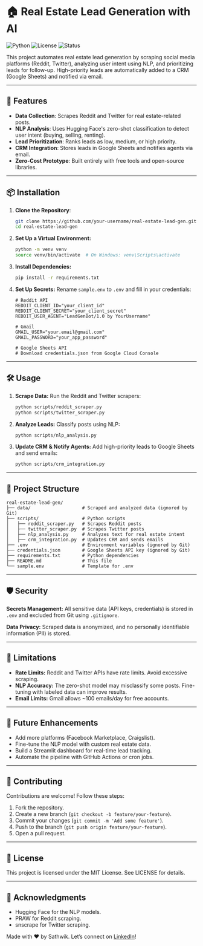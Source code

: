 # 🏠 Real Estate Lead Generation with AI

![Python](https://img.shields.io/badge/Python-3.9%2B-blue)
![License](https://img.shields.io/badge/License-MIT-green)
![Status](https://img.shields.io/badge/Status-Prototype-yellow)

This project automates real estate lead generation by scraping social media platforms (Reddit, Twitter), analyzing user intent using NLP, and prioritizing leads for follow-up. High-priority leads are automatically added to a CRM (Google Sheets) and notified via email.

---

## 🚀 Features

- **Data Collection**: Scrapes Reddit and Twitter for real estate-related posts.
- **NLP Analysis**: Uses Hugging Face's zero-shot classification to detect user intent (buying, selling, renting).
- **Lead Prioritization**: Ranks leads as low, medium, or high priority.
- **CRM Integration**: Stores leads in Google Sheets and notifies agents via email.
- **Zero-Cost Prototype**: Built entirely with free tools and open-source libraries.

---

## 📦 Installation

1. **Clone the Repository**:
   ```bash
   git clone https://github.com/your-username/real-estate-lead-gen.git
   cd real-estate-lead-gen
   ```

2. **Set Up a Virtual Environment:**
   ```bash
   python -m venv venv
   source venv/bin/activate  # On Windows: venv\Scripts\activate
   ```

3. **Install Dependencies:**
   ```bash
   pip install -r requirements.txt
   ```

4. **Set Up Secrets:**
   Rename `sample.env` to `.env` and fill in your credentials:
   ```env
   # Reddit API
   REDDIT_CLIENT_ID="your_client_id"
   REDDIT_CLIENT_SECRET="your_client_secret"
   REDDIT_USER_AGENT="LeadGenBot/1.0 by YourUsername"

   # Gmail
   GMAIL_USER="your.email@gmail.com"
   GMAIL_PASSWORD="your_app_password"

   # Google Sheets API
   # Download credentials.json from Google Cloud Console
   ```

---

## 🛠 Usage

1. **Scrape Data:**
   Run the Reddit and Twitter scrapers:
   ```bash
   python scripts/reddit_scraper.py
   python scripts/twitter_scraper.py
   ```

2. **Analyze Leads:**
   Classify posts using NLP:
   ```bash
   python scripts/nlp_analysis.py
   ```

3. **Update CRM & Notify Agents:**
   Add high-priority leads to Google Sheets and send emails:
   ```bash
   python scripts/crm_integration.py
   ```

---

## 📂 Project Structure

```
real-estate-lead-gen/
├── data/                   # Scraped and analyzed data (ignored by Git)
├── scripts/                # Python scripts
│   ├── reddit_scraper.py   # Scrapes Reddit posts
│   ├── twitter_scraper.py  # Scrapes Twitter posts
│   ├── nlp_analysis.py     # Analyzes text for real estate intent
│   ├── crm_integration.py  # Updates CRM and sends emails
├── .env                    # Environment variables (ignored by Git)
├── credentials.json        # Google Sheets API key (ignored by Git)
├── requirements.txt        # Python dependencies
├── README.md               # This file
└── sample.env              # Template for .env
```

---

## 🛡 Security

**Secrets Management:** All sensitive data (API keys, credentials) is stored in `.env` and excluded from Git using `.gitignore`.

**Data Privacy:** Scraped data is anonymized, and no personally identifiable information (PII) is stored.

---

## 🚨 Limitations

- **Rate Limits:** Reddit and Twitter APIs have rate limits. Avoid excessive scraping.
- **NLP Accuracy:** The zero-shot model may misclassify some posts. Fine-tuning with labeled data can improve results.
- **Email Limits:** Gmail allows ~100 emails/day for free accounts.

---

## 🚀 Future Enhancements

- Add more platforms (Facebook Marketplace, Craigslist).
- Fine-tune the NLP model with custom real estate data.
- Build a Streamlit dashboard for real-time lead tracking.
- Automate the pipeline with GitHub Actions or cron jobs.

---

## 🤝 Contributing

Contributions are welcome! Follow these steps:

1. Fork the repository.
2. Create a new branch (`git checkout -b feature/your-feature`).
3. Commit your changes (`git commit -m 'Add some feature'`).
4. Push to the branch (`git push origin feature/your-feature`).
5. Open a pull request.

---

## 📄 License

This project is licensed under the MIT License. See LICENSE for details.

---

## 🙏 Acknowledgments

- Hugging Face for the NLP models.
- PRAW for Reddit scraping.
- snscrape for Twitter scraping.

Made with ❤️ by Sathwik. Let’s connect on [LinkedIn](https://www.linkedin.com/in/sathwik-alagoni-056b692a0/)!
